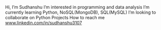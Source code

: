 Hi, I’m Sudhanshu
I’m interested in programming and data analysis
I’m currently learning Python, NoSQL(MongoDB), SQL(MySQL)
I’m looking to collaborate on Python Projects
How to reach me www.linkedin.com/in/sudhanshu3107



<!---
Sudhanshu-3107/Sudhanshu-3107 is a ✨ special ✨ repository because its `README.md` (this file) appears on your GitHub profile.
You can click the Preview link to take a look at your changes.
--->
